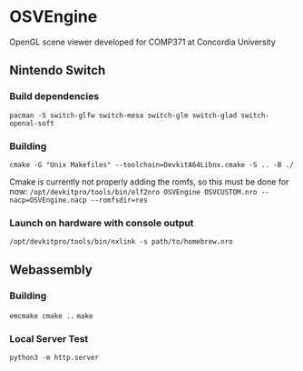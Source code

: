 # OSVEngine
OpenGL scene viewer developed for COMP371 at Concordia University

## Nintendo Switch
### Build dependencies
`pacman -S switch-glfw switch-mesa switch-glm switch-glad switch-openal-soft`

### Building
`cmake -G "Unix Makefiles" --toolchain=DevkitA64Libnx.cmake -S .. -B ./`

Cmake is currently not properly adding the romfs, so this must be done for now:
`/opt/devkitpro/tools/bin/elf2nro OSVEngine OSVCUSTOM.nro --nacp=OSVEngine.nacp --romfsdir=res`

### Launch on hardware with console output
`/opt/devkitpro/tools/bin/nxlink -s path/to/homebrew.nro`

## Webassembly
### Building
`emcmake cmake ..`
`make`

### Local Server Test
`python3 -m http.server`